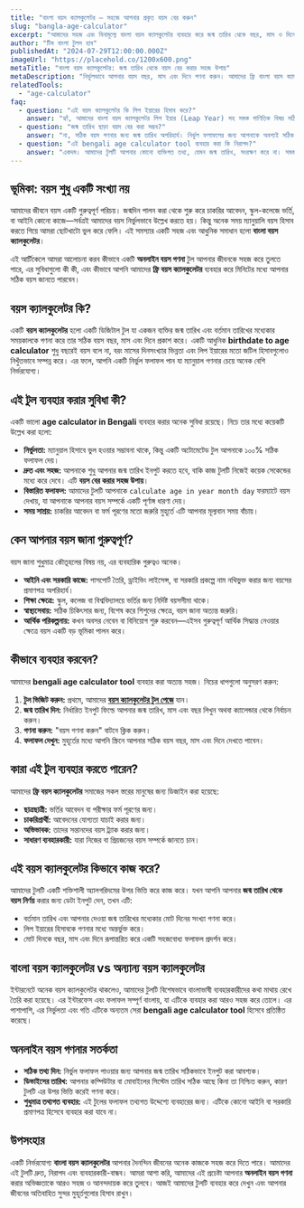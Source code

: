 ```yaml
---
title: "বাংলা বয়স ক্যালকুলেটর – সহজে আপনার প্রকৃত বয়স বের করুন"
slug: "bangla-age-calculator"
excerpt: "আমাদের সহজ এবং বিনামূল্যে বাংলা বয়স ক্যালকুলেটর ব্যবহার করে জন্ম তারিখ থেকে বছর, মাস ও দিনে আপনার সঠিক বয়স গণনা করুন। জানুন বয়স বের করার সহজ উপায়।"
author: "টিম বাংলা টুলস হাব"
publishedAt: "2024-07-29T12:00:00.000Z"
imageUrl: "https://placehold.co/1200x600.png"
metaTitle: "বাংলা বয়স ক্যালকুলেটর: জন্ম তারিখ থেকে বয়স বের করার সহজ উপায়"
metaDescription: "নির্ভুলভাবে আপনার বয়স বছর, মাস এবং দিনে গণনা করুন। আমাদের ফ্রি বাংলা বয়স ক্যালকুলেটর টুল ব্যবহার করে যেকোনো জন্ম তারিখ থেকে বয়স নির্ণয় করুন।"
relatedTools:
  - "age-calculator"
faq:
  - question: "এই বয়স ক্যালকুলেটর কি লিপ ইয়ারের হিসাব করে?"
    answer: "হ্যাঁ, আমাদের বাংলা বয়স ক্যালকুলেটর লিপ ইয়ার (Leap Year) সহ সমস্ত গাণিতিক বিষয় সঠিকভাবে হিসাব করে, যা আপনাকে সবচেয়ে নির্ভুল ফলাফল দেয়।"
  - question: "জন্ম তারিখ ছাড়া বয়স বের করা সম্ভব?"
    answer: "না, সঠিক বয়স গণনার জন্য জন্ম তারিখ অপরিহার্য। নির্ভুল ফলাফলের জন্য আপনাকে অবশ্যই সঠিক জন্ম তারিখ, মাস এবং বছর ইনপুট করতে হবে।"
  - question: "এই bengali age calculator tool ব্যবহার করা কি নিরাপদ?"
    answer: "একদম। আমাদের টুলটি আপনার কোনো ব্যক্তিগত তথ্য, যেমন জন্ম তারিখ, সংরক্ষণ করে না। সমস্ত গণনা আপনার ব্রাউজারেই সম্পন্ন হয়, তাই আপনার তথ্য ১০০% নিরাপদ থাকে।"
---
```


## ভূমিকা: বয়স শুধু একটি সংখ্যা নয়

আমাদের জীবনে বয়স একটি গুরুত্বপূর্ণ পরিচয়। জন্মদিন পালন করা থেকে শুরু করে চাকরির আবেদন, স্কুল-কলেজে ভর্তি, বা আইনি কোনো কাজে—সর্বত্রই আমাদের বয়স নির্ভুলভাবে উল্লেখ করতে হয়। কিন্তু অনেক সময় ম্যানুয়ালি বয়স হিসাব করতে গিয়ে আমরা ছোটখাটো ভুল করে ফেলি। এই সমস্যার একটি সহজ এবং আধুনিক সমাধান হলো **বাংলা বয়স ক্যালকুলেটর**।

এই আর্টিকেলে আমরা আলোচনা করব কীভাবে একটি **অনলাইন বয়স গণনা** টুল আপনার জীবনকে সহজ করে তুলতে পারে, এর সুবিধাগুলো কী কী, এবং কীভাবে আপনি আমাদের **ফ্রি বয়স ক্যালকুলেটর** ব্যবহার করে মিনিটের মধ্যে আপনার সঠিক বয়স জানতে পারবেন।

## বয়স ক্যালকুলেটর কি?
একটি **বয়স ক্যালকুলেটর** হলো একটি ডিজিটাল টুল যা একজন ব্যক্তির জন্ম তারিখ এবং বর্তমান তারিখের মধ্যেকার সময়কালকে গণনা করে তার সঠিক বয়স বছর, মাস এবং দিনে প্রকাশ করে। একটি আধুনিক **birthdate to age calculator** শুধু বছরেই বয়স বলে না, বরং মাসের দিনসংখ্যার ভিন্নতা এবং লিপ ইয়ারের মতো জটিল হিসাবগুলোও নিখুঁতভাবে সম্পন্ন করে। এর ফলে, আপনি একটি নির্ভুল ফলাফল পান যা ম্যানুয়াল গণনার চেয়ে অনেক বেশি নির্ভরযোগ্য।

## এই টুল ব্যবহার করার সুবিধা কী?
একটি ভালো **age calculator in Bengali** ব্যবহার করার অনেক সুবিধা রয়েছে। নিচে তার মধ্যে কয়েকটি উল্লেখ করা হলো:

*   **নির্ভুলতা:** ম্যানুয়াল হিসাবে ভুল হওয়ার সম্ভাবনা থাকে, কিন্তু একটি অটোমেটেড টুল আপনাকে ১০০% সঠিক ফলাফল দেয়।
*   **দ্রুত এবং সহজ:** আপনাকে শুধু আপনার জন্ম তারিখ ইনপুট করতে হবে, বাকি কাজ টুলটি নিজেই কয়েক সেকেন্ডের মধ্যে করে দেবে। এটি **বয়স বের করার সহজ উপায়**।
*   **বিস্তারিত ফলাফল:** আমাদের টুলটি আপনাকে `calculate age in year month day` ফরম্যাটে বয়স দেখায়, যা আপনাকে আপনার বয়স সম্পর্কে একটি পূর্ণাঙ্গ ধারণা দেয়।
*   **সময় সাশ্রয়:** চাকরির আবেদন বা ফর্ম পূরণের মতো জরুরি মুহূর্তে এটি আপনার মূল্যবান সময় বাঁচায়।

## কেন আপনার বয়স জানা গুরুত্বপূর্ণ?
বয়স জানা শুধুমাত্র কৌতূহলের বিষয় নয়, এর ব্যবহারিক গুরুত্বও অনেক।

*   **আইনি এবং সরকারি কাজে:** পাসপোর্ট তৈরি, ড্রাইভিং লাইসেন্স, বা সরকারি প্রকল্পে নাম নথিভুক্ত করার জন্য বয়সের প্রমাণপত্র অপরিহার্য।
*   **শিক্ষা ক্ষেত্রে:** স্কুল, কলেজ বা বিশ্ববিদ্যালয়ে ভর্তির জন্য নির্দিষ্ট বয়সসীমা থাকে।
*   **স্বাস্থ্যসেবায়:** সঠিক চিকিৎসার জন্য, বিশেষ করে শিশুদের ক্ষেত্রে, বয়স জানা অত্যন্ত জরুরি।
*   **আর্থিক পরিকল্পনায়:** কখন অবসর নেবেন বা বিনিয়োগ শুরু করবেন—এইসব গুরুত্বপূর্ণ আর্থিক সিদ্ধান্ত নেওয়ার ক্ষেত্রে বয়স একটি বড় ভূমিকা পালন করে।

## কীভাবে ব্যবহার করবেন?
আমাদের **bengali age calculator tool** ব্যবহার করা অত্যন্ত সহজ। নিচের ধাপগুলো অনুসরণ করুন:

1.  **টুল ভিজিট করুন:** প্রথমে, আমাদের **[বয়স ক্যালকুলেটর টুল পেজে](/tools/age-calculator)** যান।
2.  **জন্ম তারিখ দিন:** নির্ধারিত ইনপুট ফিল্ডে আপনার জন্ম তারিখ, মাস এবং বছর লিখুন অথবা ক্যালেন্ডার থেকে নির্বাচন করুন।
3.  **গণনা করুন:** "বয়স গণনা করুন" বাটনে ক্লিক করুন।
4.  **ফলাফল দেখুন:** মুহূর্তের মধ্যে আপনি স্ক্রিনে আপনার সঠিক বয়স বছর, মাস এবং দিনে দেখতে পাবেন।

## কারা এই টুল ব্যবহার করতে পারেন?
আমাদের **ফ্রি বয়স ক্যালকুলেটর** সমাজের সকল স্তরের মানুষের জন্য ডিজাইন করা হয়েছে:
*   **ছাত্রছাত্রী:** ভর্তির আবেদন বা পরীক্ষার ফর্ম পূরণের জন্য।
*   **চাকরিপ্রার্থী:** আবেদনের যোগ্যতা যাচাই করার জন্য।
*   **অভিভাবক:** তাদের সন্তানদের বয়স ট্র্যাক করার জন্য।
*   **সাধারণ ব্যবহারকারী:** যারা নিজের বা প্রিয়জনের বয়স সম্পর্কে জানতে চান।

## এই বয়স ক্যালকুলেটর কিভাবে কাজ করে?
আমাদের টুলটি একটি শক্তিশালী অ্যালগরিদমের উপর ভিত্তি করে কাজ করে। যখন আপনি আপনার **জন্ম তারিখ থেকে বয়স নির্ণয়** করার জন্য ডেটা ইনপুট দেন, তখন এটি:
*   বর্তমান তারিখ এবং আপনার দেওয়া জন্ম তারিখের মধ্যেকার মোট দিনের সংখ্যা গণনা করে।
*   লিপ ইয়ারের হিসাবকে গণনার মধ্যে অন্তর্ভুক্ত করে।
*   মোট দিনকে বছর, মাস এবং দিনে রূপান্তরিত করে একটি সহজবোধ্য ফলাফল প্রদর্শন করে।

## বাংলা বয়স ক্যালকুলেটর vs অন্যান্য বয়স ক্যালকুলেটর
ইন্টারনেটে অনেক বয়স ক্যালকুলেটর থাকলেও, আমাদের টুলটি বিশেষভাবে বাংলাভাষী ব্যবহারকারীদের কথা মাথায় রেখে তৈরি করা হয়েছে। এর ইন্টারফেস এবং ফলাফল সম্পূর্ণ বাংলায়, যা এটিকে ব্যবহার করা আরও সহজ করে তোলে। এর পাশাপাশি, এর নির্ভুলতা এবং গতি এটিকে অন্যতম সেরা **bengali age calculator tool** হিসেবে প্রতিষ্ঠিত করেছে।

## অনলাইন বয়স গণনার সতর্কতা
*   **সঠিক তথ্য দিন:** নির্ভুল ফলাফল পাওয়ার জন্য আপনার জন্ম তারিখ সঠিকভাবে ইনপুট করা আবশ্যক।
*   **ডিভাইসের তারিখ:** আপনার কম্পিউটার বা মোবাইলের সিস্টেম তারিখ সঠিক আছে কিনা তা নিশ্চিত করুন, কারণ টুলটি এর উপর ভিত্তি করেই গণনা করে।
*   **শুধুমাত্র তথ্যগত ব্যবহার:** এই টুলের ফলাফল তথ্যগত উদ্দেশ্যে ব্যবহারের জন্য। এটিকে কোনো আইনি বা সরকারি প্রমাণপত্র হিসেবে ব্যবহার করা যাবে না।

## উপসংহার
একটি নির্ভরযোগ্য **বাংলা বয়স ক্যালকুলেটর** আপনার দৈনন্দিন জীবনের অনেক কাজকে সহজ করে দিতে পারে। আমাদের এই টুলটি দ্রুত, নিরাপদ এবং ব্যবহারকারী-বান্ধব। আমরা আশা করি, আমাদের এই প্রচেষ্টা আপনার **অনলাইন বয়স গণনা** করার অভিজ্ঞতাকে আরও সহজ ও আনন্দদায়ক করে তুলবে। আজই আমাদের টুলটি ব্যবহার করে দেখুন এবং আপনার জীবনের অতিবাহিত সুন্দর মুহূর্তগুলোর হিসাব রাখুন।
